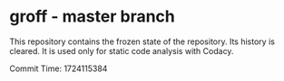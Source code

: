 # groff - master branch

This repository contains the frozen state of the repository.
Its history is cleared. It is used only for static code
analysis with Codacy.

Commit Time: 1724115384
